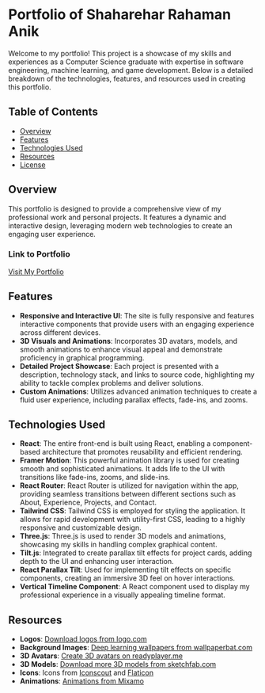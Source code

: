 # Portfolio of Shaharehar Rahaman Anik

Welcome to my portfolio! This project is a showcase of my skills and experiences as a Computer Science graduate with expertise in software engineering, machine learning, and game development. Below is a detailed breakdown of the technologies, features, and resources used in creating this portfolio.

## Table of Contents

- [Overview](#overview)
- [Features](#features)
- [Technologies Used](#technologies-used)
- [Resources](#resources)
- [License](#license)

## Overview

This portfolio is designed to provide a comprehensive view of my professional work and personal projects. It features a dynamic and interactive design, leveraging modern web technologies to create an engaging user experience.

### Link to Portfolio

[Visit My Portfolio](https://shafquatulbari.netlify.app)

## Features

- **Responsive and Interactive UI**: The site is fully responsive and features interactive components that provide users with an engaging experience across different devices.
- **3D Visuals and Animations**: Incorporates 3D avatars, models, and smooth animations to enhance visual appeal and demonstrate proficiency in graphical programming.
- **Detailed Project Showcase**: Each project is presented with a description, technology stack, and links to source code, highlighting my ability to tackle complex problems and deliver solutions.
- **Custom Animations**: Utilizes advanced animation techniques to create a fluid user experience, including parallax effects, fade-ins, and zooms.

## Technologies Used

- **React**: The entire front-end is built using React, enabling a component-based architecture that promotes reusability and efficient rendering.
- **Framer Motion**: This powerful animation library is used for creating smooth and sophisticated animations. It adds life to the UI with transitions like fade-ins, zooms, and slide-ins.
- **React Router**: React Router is utilized for navigation within the app, providing seamless transitions between different sections such as About, Experience, Projects, and Contact.
- **Tailwind CSS**: Tailwind CSS is employed for styling the application. It allows for rapid development with utility-first CSS, leading to a highly responsive and customizable design.
- **Three.js**: Three.js is used to render 3D models and animations, showcasing my skills in handling complex graphical content.
- **Tilt.js**: Integrated to create parallax tilt effects for project cards, adding depth to the UI and enhancing user interaction.
- **React Parallax Tilt**: Used for implementing tilt effects on specific components, creating an immersive 3D feel on hover interactions.
- **Vertical Timeline Component**: A React component used to display my professional experience in a visually appealing timeline format.

## Resources

- **Logos**: [Download logos from logo.com](https://-logo.com)
- **Background Images**: [Deep learning wallpapers from wallpaperbat.com](https://wallpaperbat.com/deep-learning-wallpapers)
- **3D Avatars**: [Create 3D avatars on readyplayer.me](https://readyplayer.me)
- **3D Models**: [Download more 3D models from sketchfab.com](https://sketchfab.com)
- **Icons**: Icons from [Iconscout](https://iconscout.com) and [Flaticon](https://flaticon.com)
- **Animations**: [Animations from Mixamo](https://mixamo.com)
